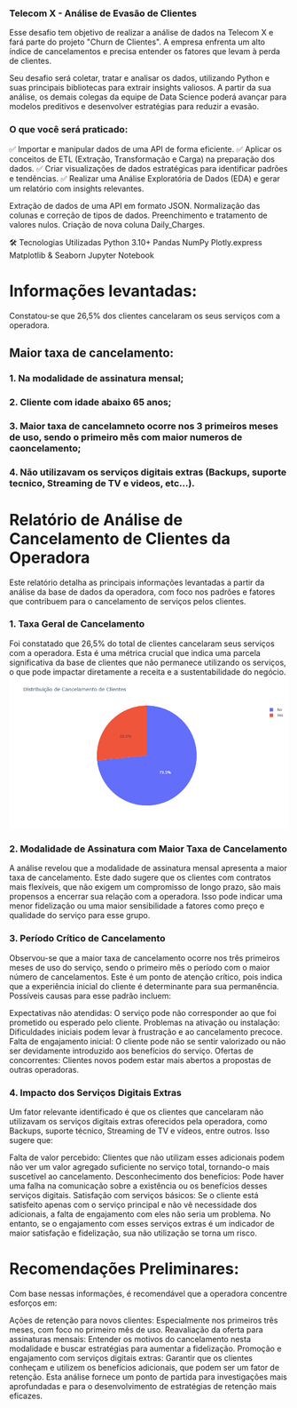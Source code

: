### Telecom X - Análise de Evasão de Clientes
Esse desafio tem objetivo de realizar a análise de dados na Telecom X e fará parte do projeto "Churn de Clientes". A empresa enfrenta um alto índice de cancelamentos e precisa entender os fatores que levam à perda de clientes.

Seu desafio será coletar, tratar e analisar os dados, utilizando Python e suas principais bibliotecas para extrair insights valiosos. A partir da sua análise, os demais colegas da  equipe de Data Science poderá avançar para modelos preditivos e desenvolver estratégias para reduzir a evasão.

### O que você será praticado:
✅ Importar e manipular dados de uma API de forma eficiente.
✅ Aplicar os conceitos de ETL (Extração, Transformação e Carga) na preparação dos dados.
✅ Criar visualizações de dados estratégicas para identificar padrões e tendências.
✅ Realizar uma Análise Exploratória de Dados (EDA) e gerar um relatório com insights relevantes.

Extração de dados de uma API em formato JSON.
Normalização das colunas e correção de tipos de dados.
Preenchimento e tratamento de valores nulos.
Criação de nova coluna  Daily_Charges.

🛠️ Tecnologias Utilizadas
Python 3.10+
Pandas
NumPy
Plotly.express
Matplotlib & Seaborn
Jupyter Notebook

# Informações levantadas:

Constatou-se que 26,5% dos clientes cancelaram os seus serviços com a operadora.

## Maior taxa de cancelamento:
### 1. Na modalidade de assinatura mensal;
### 2. Cliente com idade abaixo 65 anos;
### 3. Maior taxa de cancelamneto ocorre nos 3 primeiros meses de uso, sendo o primeiro mês com maior numeros de caoncelamento;
### 4. Não utilizavam os serviços digitais extras (Backups, suporte tecnico, Streaming de TV e videos, etc...).

# Relatório de Análise de Cancelamento de Clientes da Operadora
Este relatório detalha as principais informações levantadas a partir da análise da base de dados da operadora, com foco nos padrões e fatores que contribuem para o cancelamento de serviços pelos clientes.

### 1. Taxa Geral de Cancelamento
Foi constatado que 26,5% do total de clientes cancelaram seus serviços com a operadora. Esta é uma métrica crucial que indica uma parcela significativa da base de clientes que não permanece utilizando os serviços, o que pode impactar diretamente a receita e a sustentabilidade do negócio.
<img src="graficos\grafico_pizza.png" alt="Gráfico com a distribuição de clientes">

### 2. Modalidade de Assinatura com Maior Taxa de Cancelamento
A análise revelou que a modalidade de assinatura mensal apresenta a maior taxa de cancelamento. Este dado sugere que os clientes com contratos mais flexíveis, que não exigem um compromisso de longo prazo, são mais propensos a encerrar sua relação com a operadora. Isso pode indicar uma menor fidelização ou uma maior sensibilidade a fatores como preço e qualidade do serviço para esse grupo.

### 3. Período Crítico de Cancelamento
Observou-se que a maior taxa de cancelamento ocorre nos três primeiros meses de uso do serviço, sendo o primeiro mês o período com o maior número de cancelamentos. Este é um ponto de atenção crítico, pois indica que a experiência inicial do cliente é determinante para sua permanência. Possíveis causas para esse padrão incluem:

Expectativas não atendidas: O serviço pode não corresponder ao que foi prometido ou esperado pelo cliente.
Problemas na ativação ou instalação: Dificuldades iniciais podem levar à frustração e ao cancelamento precoce.
Falta de engajamento inicial: O cliente pode não se sentir valorizado ou não ser devidamente introduzido aos benefícios do serviço.
Ofertas de concorrentes: Clientes novos podem estar mais abertos a propostas de outras operadoras.

### 4. Impacto dos Serviços Digitais Extras
Um fator relevante identificado é que os clientes que cancelaram não utilizavam os serviços digitais extras oferecidos pela operadora, como Backups, suporte técnico, Streaming de TV e vídeos, entre outros. Isso sugere que:

Falta de valor percebido: Clientes que não utilizam esses adicionais podem não ver um valor agregado suficiente no serviço total, tornando-o mais suscetível ao cancelamento.
Desconhecimento dos benefícios: Pode haver uma falha na comunicação sobre a existência ou os benefícios desses serviços digitais.
Satisfação com serviços básicos: Se o cliente está satisfeito apenas com o serviço principal e não vê necessidade dos adicionais, a falta de engajamento com eles não seria um problema. No entanto, se o engajamento com esses serviços extras é um indicador de maior satisfação e fidelização, sua não utilização se torna um risco.

# Recomendações Preliminares:
Com base nessas informações, é recomendável que a operadora concentre esforços em:

Ações de retenção para novos clientes: Especialmente nos primeiros três meses, com foco no primeiro mês de uso.
Reavaliação da oferta para assinaturas mensais: Entender os motivos do cancelamento nesta modalidade e buscar estratégias para aumentar a fidelização.
Promoção e engajamento com serviços digitais extras: Garantir que os clientes conheçam e utilizem os benefícios adicionais, que podem ser um fator de retenção.
Esta análise fornece um ponto de partida para investigações mais aprofundadas e para o desenvolvimento de estratégias de retenção mais eficazes.


